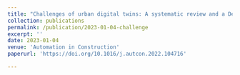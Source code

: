```yaml
---
title: "Challenges of urban digital twins: A systematic review and a Delphi expert survey"
collection: publications
permalink: /publication/2023-01-04-challenge
excerpt: ''
date: 2023-01-04
venue: 'Automation in Construction'
paperurl: 'https://doi.org/10.1016/j.autcon.2022.104716'

---
```


